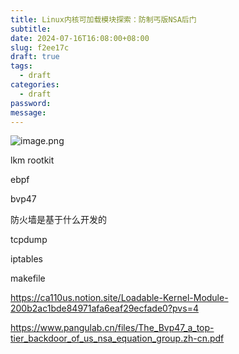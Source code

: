 ```yaml
---
title: Linux内核可加载模块探索：防制丐版NSA后门
subtitle: 
date: 2024-07-16T16:08:00+08:00
slug: f2ee17c
draft: true
tags:
  - draft
categories:
  - draft
password: 
message:
---
```


![image.png](https://obsidian-img-1300316500.cos.ap-shanghai.myqcloud.com/cattail/obsidian/pic/202407161607528.png)


lkm rootkit

ebpf

bvp47

防火墙是基于什么开发的

tcpdump

iptables

makefile

https://ca110us.notion.site/Loadable-Kernel-Module-200b2ac1bde84971afa6eaf29ecfade0?pvs=4

https://www.pangulab.cn/files/The_Bvp47_a_top-tier_backdoor_of_us_nsa_equation_group.zh-cn.pdf